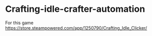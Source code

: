 # Crafting-idle-crafter-automation
For this game https://store.steampowered.com/app/1250790/Crafting_Idle_Clicker/
